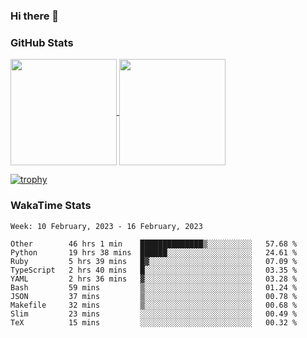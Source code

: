 ### Hi there 👋

### GitHub Stats

<a href="https://github.com/anuraghazra/github-readme-stats">
  <img align="center" height="170px" src="https://github-readme-stats.vercel.app/api/top-langs/?username=tksfjt1024&layout=compact&count_private=true&show_icons=true&show_icons=true&theme=graywhite" />
</a>
<a href="https://github.com/anuraghazra/github-readme-stats">
  <img align="center" height="170px" src="https://github-readme-stats.vercel.app/api?username=tksfjt1024&count_private=true&show_icons=true&show_icons=true&theme=graywhite" />
</a>

[![trophy](https://github-profile-trophy.vercel.app/?username=tksfjt1024)](https://github.com/ryo-ma/github-profile-trophy)

### WakaTime Stats

<!--START_SECTION:waka-->
```text
Week: 10 February, 2023 - 16 February, 2023

Other        46 hrs 1 min    ██████████████▒░░░░░░░░░░   57.68 % 
Python       19 hrs 38 mins  ██████░░░░░░░░░░░░░░░░░░░   24.61 % 
Ruby         5 hrs 39 mins   █▓░░░░░░░░░░░░░░░░░░░░░░░   07.09 % 
TypeScript   2 hrs 40 mins   █░░░░░░░░░░░░░░░░░░░░░░░░   03.35 % 
YAML         2 hrs 36 mins   ▓░░░░░░░░░░░░░░░░░░░░░░░░   03.28 % 
Bash         59 mins         ▒░░░░░░░░░░░░░░░░░░░░░░░░   01.24 % 
JSON         37 mins         ▒░░░░░░░░░░░░░░░░░░░░░░░░   00.78 % 
Makefile     32 mins         ▒░░░░░░░░░░░░░░░░░░░░░░░░   00.68 % 
Slim         23 mins         ░░░░░░░░░░░░░░░░░░░░░░░░░   00.49 % 
TeX          15 mins         ░░░░░░░░░░░░░░░░░░░░░░░░░   00.32 % 
```
<!--END_SECTION:waka-->
